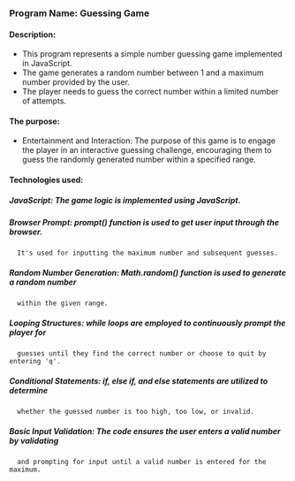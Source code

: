 
### Program Name: Guessing Game

#### Description:
* This program represents a simple number guessing game implemented in JavaScript. 
* The game generates a random number between 1 and a maximum number provided by the user. 
* The player needs to guess the correct number within a limited number of attempts.

#### The purpose:
* Entertainment and Interaction: The purpose of this game is to engage the player in an
  interactive guessing challenge, encouraging them to guess the randomly generated number
  within a specified range.

#### Technologies used:
##### JavaScript: The game logic is implemented using JavaScript.
##### Browser Prompt: prompt() function is used to get user input through the browser.
      It's used for inputting the maximum number and subsequent guesses.
##### Random Number Generation: Math.random() function is used to generate a random number
      within the given range.
##### Looping Structures: while loops are employed to continuously prompt the player for
      guesses until they find the correct number or choose to quit by entering 'q'.
##### Conditional Statements: if, else if, and else statements are utilized to determine
      whether the guessed number is too high, too low, or invalid.
##### Basic Input Validation: The code ensures the user enters a valid number by validating
      and prompting for input until a valid number is entered for the maximum.


